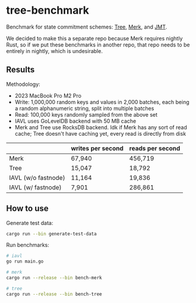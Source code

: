 # tree-benchmark

Benchmark for state commitment schemes: [Tree](https://github.com/larry0x/tree), [Merk](https://github.com/turbofish-org/merk), and [JMT](https://github.com/penumbra-zone/jmt).

We decided to make this a separate repo because Merk requires nightly Rust, so if we put these benchmarks in another repo, that repo needs to be entirely in nightly, which is undesirable.

## Results

Methodology:

- 2023 MacBook Pro M2 Pro
- Write: 1,000,000 random keys and values in 2,000 batches, each being a random alphanumeric string, split into multiple batches
- Read: 100,000 keys randomly sampled from the above set
- IAVL uses GoLevelDB backend with 50 MB cache
- Merk and Tree use RocksDB backend. Idk if Merk has any sort of read cache; Tree doesn't have caching yet, every read is directly from disk

|                     | writes per second | reads per second |
| ------------------- | ----------------- | ---------------- |
| Merk                | 67,940            | 456,719          |
| Tree                | 15,047            | 18,792           |
| IAVL (w/o fastnode) | 11,164            | 19,836           |
| IAVL (w/ fastnode)  | 7,901             | 286,861          |

## How to use

Generate test data:

```bash
cargo run --bin generate-test-data
```

Run benchmarks:

```bash
# iavl
go run main.go

# merk
cargo run --release --bin bench-merk

# tree
cargo run --release --bin bench-tree
```
